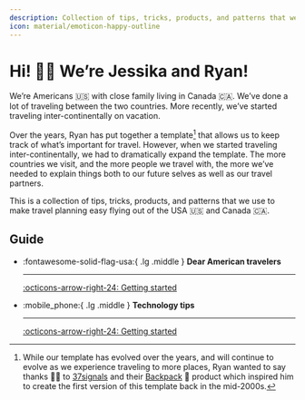 ```yaml
---
description: Collection of tips, tricks, products, and patterns that we use to make travel planning easy.
icon: material/emoticon-happy-outline
---
```


# Hi! 👋🏻 We’re Jessika and Ryan!

We’re Americans 🇺🇸 with close family living in Canada 🇨🇦. We’ve done a lot of traveling between the two countries. More recently, we’ve started traveling inter-continentally on vacation.

Over the years, Ryan has put together a template[^1] that allows us to keep track of what’s important for travel. However, when we started traveling inter-continentally, we had to dramatically expand the template. The more countries we visit, and the more people we travel with, the more we’ve needed to explain things both to our future selves as well as our travel partners.

This is a collection of tips, tricks, products, and patterns that we use to make travel planning easy flying out of the USA 🇺🇸 and Canada 🇨🇦.

## Guide

<div class="grid cards" markdown>

-   :fontawesome-solid-flag-usa:{ .lg .middle } **Dear American travelers**

    ---

    [:octicons-arrow-right-24: Getting started](#)

-   :mobile_phone:{ .lg .middle } **Technology tips**

    ---

    [:octicons-arrow-right-24: Getting started](#)

</div>

  [^1]:
    While our template has evolved over the years, and will continue to evolve as we experience traveling to more places, Ryan wanted to say thanks 🙏🏻 to [37signals](https://37signals.com) and their [Backpack](https://basecamp.com/handbook/05-product-histories#backpack) 🎒 product which inspired him to create the first version of this template back in the mid-2000s.
